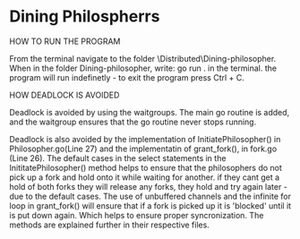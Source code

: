 # Dining Philospherrs

HOW TO RUN THE PROGRAM 

From the terminal navigate to the folder \Distributed\Dining-philosopher. 
When in the folder Dining-philosopher, write: go run . in the terminal. 
the program will run indefinetly - to exit the program press Ctrl + C. 


HOW DEADLOCK IS AVOIDED 

Deadlock is avoided by using the waitgroups. The main go routine is added, and the waitgroup
ensures that the go routine never stops running.

Deadlock is also avoided by the implementation of InitiatePhilosopher() in Philosopher.go(Line 27) and the implementatin of grant_fork(), in fork.go (Line 26). The default cases in the select statements in the InititatePhilosopher() method helps to ensure that the philosophers do not pick up a fork and hold onto it while waiting for another. if they cant get a hold of both forks they will release any forks, they hold and try again later - due to the default cases. The use of unbuffered channels and the infinite for loop in grant_fork() will ensure that if a fork is picked up it is 'blocked' until it is put down again. Which helps to ensure proper syncronization. The methods are explained further in their respective files.
